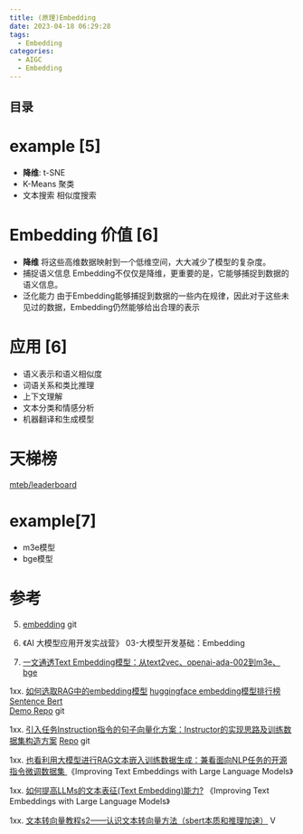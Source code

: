 ```yaml
---
title: (原理)Embedding
date: 2023-04-18 06:29:28
tags:
  - Embedding
categories:
  - AIGC  
  - Embedding
---
```


<p></p>
<!-- more -->

## 目录
<!-- toc -->

 

# example [5]
  - **降维**:   t-SNE  
  - K-Means 聚类
  - 文本搜索  相似度搜索

# Embedding 价值 [6]
  - **降维**
    将这些高维数据映射到一个低维空间，大大减少了模型的复杂度。
  - 捕捉语义信息 
    Embedding不仅仅是降维，更重要的是，它能够捕捉到数据的语义信息。
  - 泛化能力
    由于Embedding能够捕捉到数据的一些内在规律，因此对于这些未见过的数据，Embedding仍然能够给出合理的表示

# 应用 [6]
  - 语义表示和语义相似度
  - 词语关系和类比推理
  - 上下文理解
  - 文本分类和情感分析
  - 机器翻译和生成模型

# 天梯榜
  [mteb/leaderboard](https://huggingface.co/spaces/mteb/leaderboard)

# example[7]
+ m3e模型
+ bge模型

# 参考
5. [embedding](https://github.com/www6v/openai-quickstart/blob/main/openai_api/embedding.ipynb) git

6. 《AI 大模型应用开发实战营》 03-大模型开发基础：Embedding


7. [一文通透Text Embedding模型：从text2vec、openai-ada-002到m3e、bge](https://blog.csdn.net/v_JULY_v/article/details/135311471) 

1xx. [如何选取RAG中的embedding模型](https://www.bilibili.com/video/BV1Hk4y1X7aG/)
   [huggingface embedding模型排行榜](https://huggingface.co/spaces/mteb/leaderboard)
   [Sentence Bert](https://arxiv.org/pdf/1908.10084.pdf)  
   [Demo Repo](https://github.com/blackinkkkxi/RAG_langchain)  git

1xx. [引入任务Instruction指令的句子向量化方案：Instructor的实现思路及训练数据集构造方案](https://mp.weixin.qq.com/s/qIh07eU8_lYL2gBVzTFzKA)
   [Repo](https://github.com/xlang-ai/instructor-embedding) git
   
1xx. [也看利用大模型进行RAG文本嵌入训练数据生成：兼看面向NLP任务的开源指令微调数据集 ](https://mp.weixin.qq.com/s?__biz=MzAxMjc3MjkyMg==&mid=2648406715&idx=1&sn=a680597afdb7d5439a11302c7911795f)        《Improving Text Embeddings with Large Language Models》

1xx. [如何提高LLMs的文本表征(Text Embedding)能力?](https://zhuanlan.zhihu.com/p/676589001)
    《Improving Text Embeddings with Large Language Models》
    
1xx. [文本转向量教程s2——认识文本转向量方法（sbert本质和推理加速）](https://www.bilibili.com/video/BV1ex4y1S7u5/?p=2)   V 